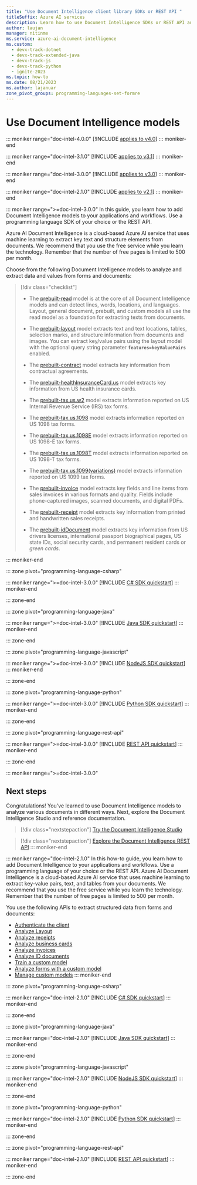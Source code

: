 ```yaml
---
title: "Use Document Intelligence client library SDKs or REST API "
titleSuffix: Azure AI services
description: Learn how to use Document Intelligence SDKs or REST API and create apps to extract key data from documents.
author: laujan
manager: nitinme
ms.service: azure-ai-document-intelligence
ms.custom:
  - devx-track-dotnet
  - devx-track-extended-java
  - devx-track-js
  - devx-track-python
  - ignite-2023
ms.topic: how-to
ms.date: 08/21/2023
ms.author: lajanuar
zone_pivot_groups: programming-languages-set-formre
---
```


<!-- markdownlint-disable MD051 -->

# Use Document Intelligence models

::: moniker range="doc-intel-4.0.0"
[!INCLUDE [applies to v4.0](../includes/applies-to-v40.md)]
::: moniker-end

::: moniker range="doc-intel-3.1.0"
[!INCLUDE [applies to v3.1](../includes/applies-to-v31.md)]
::: moniker-end

::: moniker range="doc-intel-3.0.0"
[!INCLUDE [applies to v3.0](../includes/applies-to-v30.md)]
::: moniker-end

::: moniker range="doc-intel-2.1.0"
[!INCLUDE [applies to v2.1](../includes/applies-to-v21.md)]
::: moniker-end

::: moniker range=">=doc-intel-3.0.0"
In this guide, you learn how to add Document Intelligence models to your applications and workflows. Use a programming language SDK of your choice or the REST API.

Azure AI Document Intelligence is a cloud-based Azure AI service that uses machine learning to extract key text and structure elements from documents. We recommend that you use the free service while you learn the technology. Remember that the number of free pages is limited to 500 per month.

Choose from the following Document Intelligence models to analyze and extract data and values from forms and documents:

> [!div class="checklist"]
>
> - The [prebuilt-read](../concept-read.md) model is at the core of all Document Intelligence models and can detect lines, words, locations, and languages. Layout, general document, prebuilt, and custom models all use the read model as a foundation for extracting texts from documents.
>
> - The [prebuilt-layout](../concept-layout.md) model extracts text and text locations, tables, selection marks, and structure information from documents and images. You can extract key/value pairs using the layout model with the optional query string parameter **`features=keyValuePairs`** enabled.
>
> - The [prebuilt-contract](../concept-contract.md) model extracts key information from contractual agreements.
>
> - The [prebuilt-healthInsuranceCard.us](../concept-health-insurance-card.md) model extracts key information from US health insurance cards.
>
> - The [prebuilt-tax.us.w2](../concept-tax-document.md) model extracts information reported on US Internal Revenue Service (IRS) tax forms.
>
> - The [prebuilt-tax.us.1098](../concept-tax-document.md) model extracts information reported on US 1098 tax forms.
>
> - The [prebuilt-tax.us.1098E](../concept-tax-document.md) model extracts information reported on US 1098-E tax forms.
>
> - The [prebuilt-tax.us.1098T](../concept-tax-document.md) model extracts information reported on US 1098-T tax forms.
>
> - The [prebuilt-tax.us.1099(variations)](../concept-tax-document.md) model extracts information reported on US 1099 tax forms.
>
> - The [prebuilt-invoice](../concept-invoice.md) model extracts key fields and line items from sales invoices in various formats and quality. Fields include phone-captured images, scanned documents, and digital PDFs.
>
> - The [prebuilt-receipt](../concept-receipt.md) model extracts key information from printed and handwritten sales receipts.
>
> - The [prebuilt-idDocument](../concept-id-document.md) model extracts key information from US drivers licenses, international passport biographical pages, US state IDs, social security cards, and permanent resident cards or *green cards*.

::: moniker-end

::: zone pivot="programming-language-csharp"

::: moniker range=">=doc-intel-3.0.0"
[!INCLUDE [C# SDK quickstart](includes/v3-0/csharp-sdk.md)]
::: moniker-end

::: zone-end

::: zone pivot="programming-language-java"

::: moniker range=">=doc-intel-3.0.0"
[!INCLUDE [Java SDK quickstart](includes/v3-0/java-sdk.md)]
::: moniker-end

::: zone-end

::: zone pivot="programming-language-javascript"

::: moniker range=">=doc-intel-3.0.0"
[!INCLUDE [NodeJS SDK quickstart](includes/v3-0/javascript-sdk.md)]
::: moniker-end

::: zone-end

::: zone pivot="programming-language-python"

::: moniker range=">=doc-intel-3.0.0"
[!INCLUDE [Python SDK quickstart](includes/v3-0/python-sdk.md)]
::: moniker-end

::: zone-end

::: zone pivot="programming-language-rest-api"

::: moniker range=">=doc-intel-3.0.0"
[!INCLUDE [REST API quickstart](includes/v3-0/rest-api.md)]
::: moniker-end

::: zone-end

::: moniker range=">=doc-intel-3.0.0"

## Next steps

Congratulations! You've learned to use Document Intelligence models to analyze various documents in different ways. Next, explore the Document Intelligence Studio and reference documentation.

>[!div class="nextstepaction"]
> [Try the Document Intelligence Studio](https://formrecognizer.appliedai.azure.com/studio)

> [!div class="nextstepaction"]
> [Explore the Document Intelligence REST API](/rest/api/aiservices/document-models/analyze-document?view=rest-aiservices-2023-07-31&preserve-view=true&tabs=HTTP)
::: moniker-end

::: moniker range="doc-intel-2.1.0"
In this how-to guide, you learn how to add Document Intelligence to your applications and workflows. Use a programming language of your choice or the REST API. Azure AI Document Intelligence is a cloud-based Azure AI service that uses machine learning to extract key-value pairs, text, and tables from your documents. We recommend that you use the free service while you learn the technology. Remember that the number of free pages is limited to 500 per month.

You use the following APIs to extract structured data from forms and documents:

- [Authenticate the client](#authenticate-the-client)
- [Analyze Layout](#analyze-layout)
- [Analyze receipts](#analyze-receipts)
- [Analyze business cards](#analyze-business-cards)
- [Analyze invoices](#analyze-invoices)
- [Analyze ID documents](#analyze-id-documents)
- [Train a custom model](#train-a-custom-model)
- [Analyze forms with a custom model](#analyze-forms-with-a-custom-model)
- [Manage custom models](#manage-custom-models)
::: moniker-end

::: zone pivot="programming-language-csharp"

::: moniker range="doc-intel-2.1.0"
[!INCLUDE [C# SDK quickstart](includes/v2-1/csharp-sdk.md)]
::: moniker-end

::: zone-end

::: zone pivot="programming-language-java"

::: moniker range="doc-intel-2.1.0"
[!INCLUDE [Java SDK quickstart](includes/v2-1/java-sdk.md)]
::: moniker-end

::: zone-end

::: zone pivot="programming-language-javascript"

::: moniker range="doc-intel-2.1.0"
[!INCLUDE [NodeJS SDK quickstart](includes/v2-1/javascript-sdk.md)]
::: moniker-end

::: zone-end

::: zone pivot="programming-language-python"

::: moniker range="doc-intel-2.1.0"
[!INCLUDE [Python SDK quickstart](includes/v2-1/python-sdk.md)]
::: moniker-end

::: zone-end

::: zone pivot="programming-language-rest-api"

::: moniker range="doc-intel-2.1.0"
[!INCLUDE [REST API quickstart](includes/v2-1/rest-api.md)]
::: moniker-end

::: zone-end
